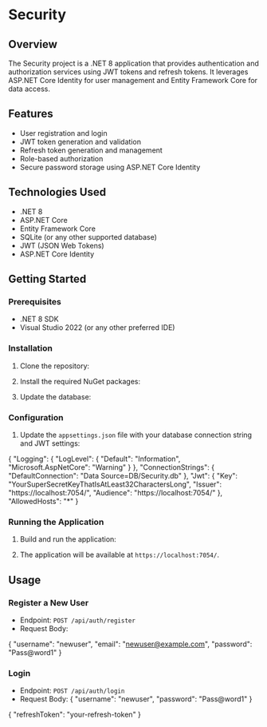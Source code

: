 # Security

## Overview
The Security project is a .NET 8 application that provides authentication and authorization services using JWT tokens and refresh tokens. It leverages ASP.NET Core Identity for user management and Entity Framework Core for data access.

## Features
- User registration and login
- JWT token generation and validation
- Refresh token generation and management
- Role-based authorization
- Secure password storage using ASP.NET Core Identity

## Technologies Used
- .NET 8
- ASP.NET Core
- Entity Framework Core
- SQLite (or any other supported database)
- JWT (JSON Web Tokens)
- ASP.NET Core Identity

## Getting Started

### Prerequisites
- .NET 8 SDK
- Visual Studio 2022 (or any other preferred IDE)

### Installation
1. Clone the repository:


2. Install the required NuGet packages:


3. Update the database:
    


### Configuration
1. Update the `appsettings.json` file with your database connection string and JWT settings:
    
{
  "Logging": {
    "LogLevel": {
      "Default": "Information",
      "Microsoft.AspNetCore": "Warning"
    }
  },
  "ConnectionStrings": {
    "DefaultConnection": "Data Source=DB/Security.db"
  },
  "Jwt": {
    "Key": "YourSuperSecretKeyThatIsAtLeast32CharactersLong",
    "Issuer": "https://localhost:7054/",
    "Audience": "https://localhost:7054/"
  },
  "AllowedHosts": "*"
}


### Running the Application
1. Build and run the application:
    

2. The application will be available at `https://localhost:7054/`.

## Usage
### Register a New User
- Endpoint: `POST /api/auth/register`
- Request Body:

{
  "username": "newuser",
  "email": "newuser@example.com",
  "password": "Pass@word1"
}
 

### Login
- Endpoint: `POST /api/auth/login`
- Request Body:
{
  "username": "newuser",
  "password": "Pass@word1"
}

{
  "refreshToken": "your-refresh-token"
}

